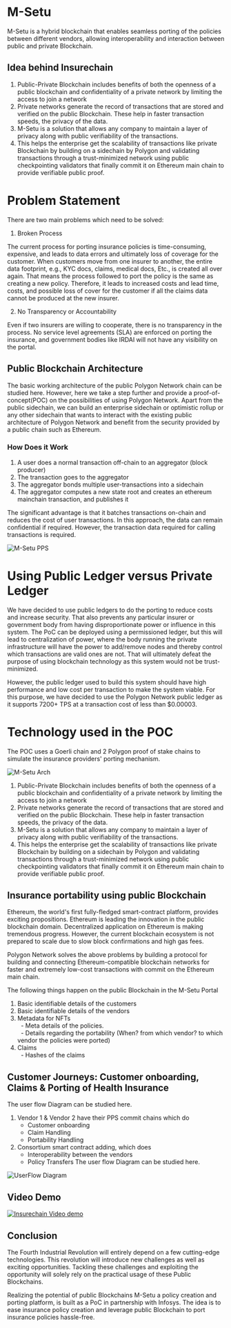 # M-Setu
M-Setu is a hybrid blockchain that enables seamless porting of the policies between different vendors, allowing interoperability and interaction between 
public and private Blockchain.

## Idea behind Insurechain
1. Public-Private Blockchain includes benefits of both the openness of a public blockchain and confidentiality of a private network by limiting the access to join a network
2. Private networks generate the record of transactions that are stored and verified on the public Blockchain. These help in faster transaction speeds, the privacy of the data.
3. M-Setu is a solution that allows any company to maintain a layer of privacy along with public verifiability of the transactions. 
4. This helps the enterprise get the scalability of transactions like private Blockchain by building on a sidechain by Polygon and validating transactions through a trust-minimized network using public checkpointing validators that finally commit it on Ethereum main chain to provide verifiable public proof.

# Problem Statement
There are two main problems which need to be solved:

1. Broken Process

The current process for porting insurance policies is time-consuming, expensive, and leads to data errors and ultimately loss of coverage for the customer. When customers move from one insurer to another, the entire data footprint, e.g., KYC docs, claims, medical docs, Etc., is created all over again. That means the process followed to port the policy is the same as creating a new policy. Therefore, it leads to increased costs and lead time, costs, and possible loss of cover for the customer if all the claims data cannot be produced at the new insurer. 

2. No Transparency or Accountability

Even if two insurers are willing to cooperate, there is no transparency in the process. No service level agreements (SLA) are enforced on porting the insurance, and government bodies like IRDAI will not have any visibility on the portal.

## Public Blockchain Architecture
The basic working architecture of the public Polygon Network chain can be studied here. However, here we take a step further and provide a proof-of-concept(POC) on the possibilities of using Polygon Network. Apart from the public sidechain, we can build an enterprise sidechain or optimistic rollup or any other sidechain that wants to interact with the existing public architecture of Polygon Network and benefit from the security provided by a public chain such as Ethereum.

### How Does it Work
1. A user does a normal transaction off-chain to an aggregator (block producer)
2. The transaction goes to the aggregator 
3. The aggregator bonds multiple user-transactions into a sidechain
4. The aggregator computes a new state root and creates an ethereum mainchain transaction, and publishes it

The significant advantage is that it batches transactions on-chain and reduces the cost of user transactions. In this approach, the data can remain confidential if required. However, the transaction data required for calling transactions is required. 

![M-Setu PPS](https://github.com/M-SETU/Insurechain/blob/master/PPS.png "Matic Architecture")

# Using Public Ledger versus Private Ledger
We have decided to use public ledgers to do the porting to reduce costs and increase security. That also prevents any particular insurer or government body from having disproportionate power or influence in this system. 
The PoC can be deployed using a permissioned ledger, but this will lead to centralization of power, where the body running the private infrastructure will have the power to add/remove nodes and thereby control which transactions are valid ones are not. That will ultimately defeat the purpose of using blockchain technology as this system would not be trust-minimized.

However, the public ledger used to build this system should have high performance and low cost per transaction to make the system viable. For this purpose, we have decided to use the Polygon Network public ledger as it supports 7200+ TPS at a transaction cost of less than $0.00003. 

# Technology used in the POC
The POC uses a Goerli chain and 2 Polygon proof of stake chains to simulate the insurance providers' porting mechanism. 

![M-Setu Arch](https://github.com/M-SETU/Insurechain/blob/phase-v1/Architecture.png "M-Setu Architecture")


1. Public-Private Blockchain includes benefits of both the openness of a public blockchain and confidentiality of a private network by limiting the access to join a network
2. Private networks generate the record of transactions that are stored and verified on the public Blockchain. These help in faster transaction speeds, the privacy of the data.
3. M-Setu is a solution that allows any company to maintain a layer of privacy along with public verifiability of the transactions. 
4. This helps the enterprise get the scalability of transactions like private Blockchain by building on a sidechain by Polygon and validating transactions through a trust-minimized network using public checkpointing validators that finally commit it on Ethereum main chain to provide verifiable public proof.



## Insurance portability using public Blockchain
Ethereum, the world's first fully-fledged smart-contract platform, provides exciting propositions. Ethereum is leading the innovation in the public blockchain domain.
Decentralized application on Ethereum is making tremendous progress. However, the current blockchain ecosystem is not prepared to scale due to slow block confirmations and high gas fees.

Polygon Network solves the above problems by building a protocol for building and connecting Ethereum-compatible blockchain networks for faster and extremely low-cost transactions with commit on the Ethereum main chain.

The following things happen on the public Blockchain in the M-Setu Portal
1. Basic identifiable details of the customers
2. Basic identifiable details of the vendors
3. Metadata for NFTs\
  - Meta details of the policies.\
  - Details regarding the portability (When? from which vendor? to which vendor the policies were ported)
4. Claims\
   - Hashes of the claims

## Customer Journeys: Customer onboarding, Claims & Porting of Health Insurance
The user flow Diagram can be studied here.
1. Vendor 1 & Vendor 2 have their PPS commit chains which do
   - Customer onboarding
   - Claim Handling
   - Portability Handling
2. Consortium smart contract adding, which does
   - Interoperability between the vendors
   - Policy Transfers
The user flow Diagram can be studied here.

![UserFlow Diagram](https://github.com/M-SETU/Insurechain/blob/phase-v1/User_flow.png "UserFlow Diagram")

## Video Demo

[![Insurechain Video demo](Video.png)](https://drive.google.com/file/d/140nkdJTaBX_qfekZsVtRshdBNxEdVfSd/view)

## Conclusion

The Fourth Industrial Revolution will entirely depend on a few cutting-edge technologies.
This revolution will introduce new challenges as well as exciting opportunities. Tackling these challenges and exploiting the opportunity will solely rely on the practical usage of these Public Blockchains. 

Realizing the potential of public Blockchains M-Setu a policy creation and porting platform, is built as a PoC in partnership with Infosys.
The idea is to ease insurance policy creation and leverage public Blockchain to port insurance policies hassle-free.
